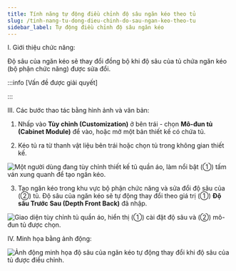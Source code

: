 ```yaml
---
title: Tính năng tự động điều chỉnh độ sâu ngăn kéo theo tủ
slug: /tinh-nang-tu-dong-dieu-chinh-do-sau-ngan-keo-theo-tu
sidebar_label: Tự động điều chỉnh độ sâu ngăn kéo
---
```


I. Giới thiệu chức năng:

Độ sâu của ngăn kéo sẽ thay đổi đồng bộ khi độ sâu của tủ chứa ngăn kéo (bộ phận chức năng) được sửa đổi.

:::info [Vấn đề được giải quyết]

:::

III. Các bước thao tác bằng hình ảnh và văn bản:

1. Nhấp vào **Tùy chỉnh (Customization)** ở bên trái - chọn **Mô-đun tủ (Cabinet Module)** để vào, hoặc mở một bản thiết kế có chứa tủ.

2. Kéo tủ ra từ thanh vật liệu bên trái hoặc chọn tủ trong không gian thiết kế.

![Một người dùng đang tùy chỉnh thiết kế tủ quần áo, làm nổi bật (①) tấm ván xung quanh để tạo ngăn kéo.](https://storage.googleapis.com/jegavn_kb/images/84f063d1-4f90-4948-9f67-8da4a5050295.png)

3. Tạo ngăn kéo trong khu vực bộ phận chức năng và sửa đổi độ sâu của (②) tủ. Độ sâu của ngăn kéo sẽ tự động thay đổi theo giá trị (①) **Độ sâu Trước Sau (Depth Front Back)** đã nhập.

![Giao diện tùy chỉnh tủ quần áo, hiển thị (①) cài đặt độ sâu và (②) mô-đun tủ được chọn.](https://storage.googleapis.com/jegavn_kb/images/46742eb5-75f3-493f-8ae9-193c747876eb.png)

IV. Minh họa bằng ảnh động:

![Ảnh động minh họa độ sâu của ngăn kéo tự động thay đổi khi độ sâu của tủ được điều chỉnh.](https://storage.googleapis.com/jegavn_kb/images/a96c9f28-dc82-4276-81fc-50ec27b94bf3.gif)